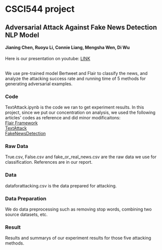 # CSCI544 project

## Adversarial Attack Against Fake News Detection NLP Model

#### Jianing Chen, Ruoyu Li, Connie Liang, Mengsha Wen, Di Wu

Here is our presentation on youtube: [LINK](https://youtu.be/2Vs-euPTrc0)

<br/>We use pre-trained model Bertweet and Flair to classify the news, and analyze the attacking success rate and running time of 5 methods for generating adversarial examples.

### Code
 TextAttack.ipynb is the code we ran to get experiment results. In this project, since we put our concentration on analysis, we used the following articles' codes as reference and did minor modificaitons:
 <br/>[Flair Framework](https://github.com/flairNLP/flair)
 <br/>[TextAttack](https://github.com/QData/TextAttack)
 <br/>[FakeNewsDetection](https://github.com/nicolaischneider/FakeNewsDetectionVulnerability)

### Raw Data
 True.csv, False.csv and fake_or_real_news.csv are the raw data we use for classification. References are in our report.

### Data
 dataforattacking.csv is the data prepared for attacking.
 
### Data Preparation
 We do data preprocessing such as removing stop words, combining two source datasets, etc. 

### Result
 Results and summarys of our experiment results for those five attacking methods.


